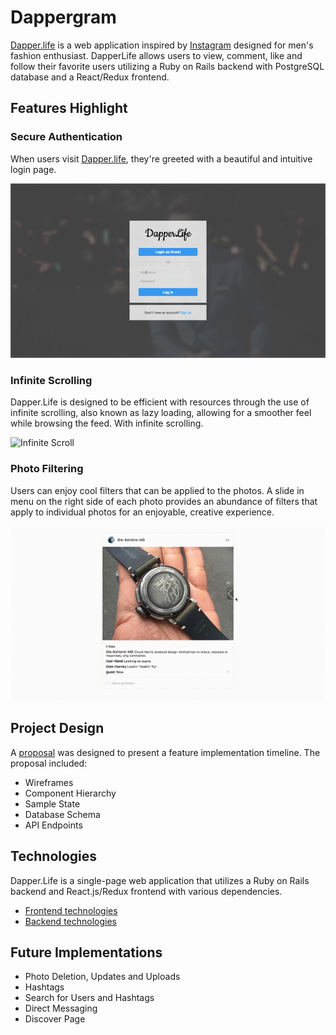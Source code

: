 # Dappergram

[Dapper.life][live link] is a web application inspired by [Instagram][instagram] designed for men's fashion enthusiast. DapperLife allows users to view, comment, like and follow their favorite users utilizing a Ruby on Rails backend with PostgreSQL database and a React/Redux frontend.

## Features Highlight

### Secure Authentication

When users visit [Dapper.life][live link], they're greeted with a beautiful and intuitive login page.

![Login Demo][login]

### Infinite Scrolling

Dapper.Life is designed to be efficient with resources through the use of infinite scrolling, also known as lazy loading, allowing for a smoother feel while browsing the feed. With infinite scrolling.

![Infinite Scroll][infinite]

### Photo Filtering

Users can enjoy cool filters that can be applied to the photos. A slide in menu on the right side of each photo provides an abundance of filters that apply to individual photos for an enjoyable, creative experience.

![Image Filter][image filter]

## Project Design

A [proposal][proposal] was designed to present a feature implementation timeline. The proposal included:
- Wireframes
- Component Hierarchy
- Sample State
- Database Schema
- API Endpoints

## Technologies

Dapper.Life is a single-page web application that utilizes a Ruby on Rails backend and React.js/Redux frontend with various dependencies.

- [Frontend technologies][frontend]
- [Backend technologies][backend]

## Future Implementations

- Photo Deletion, Updates and Uploads
- Hashtags
- Search for Users and Hashtags
- Direct Messaging
- Discover Page

[live link]: http://www.dapper.life/
[instagram]: https://www.instagram.com/
[login]: ./docs/images/login.gif
[infinite]: ./docs/images/infinite.gif
[infinite scroller]: https://github.com/CassetteRocks/react-infinite-scroller
[image filter]:./docs/images/filter.gif
[classnames]: https://github.com/JedWatson/classnames
[proposal]: ./docs/README.md
[frontend]: ./docs/frontend.md
[backend]: ./docs/backend.md
